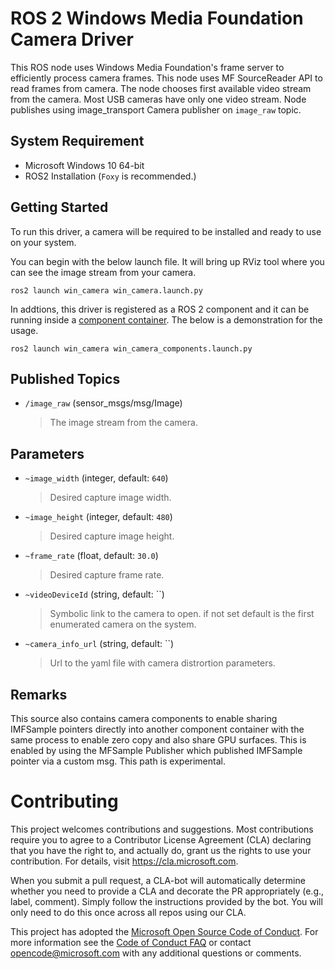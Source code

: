 # ROS 2 Windows Media Foundation Camera Driver

This ROS node uses Windows Media Foundation's frame server to efficiently process camera frames.
This node uses MF SourceReader API to read frames from camera. The node chooses first available video stream from the camera. Most USB cameras have only one video stream.
Node publishes using image_transport Camera publisher on `image_raw` topic.

## System Requirement

  * Microsoft Windows 10 64-bit
  * ROS2 Installation (`Foxy` is recommended.)

## Getting Started

To run this driver, a camera will be required to be installed and ready to use on your system.

You can begin with the below launch file. It will bring up RViz tool where you can see the image stream from your camera.

```Batchfile
ros2 launch win_camera win_camera.launch.py
```

In addtions, this driver is registered as a ROS 2 component and it can be running inside a [component container](https://index.ros.org/doc/ros2/Tutorials/Composition/). The below is a demonstration for the usage.

```Batchfile
ros2 launch win_camera win_camera_components.launch.py
```

## Published Topics

  * `/image_raw` (sensor_msgs/msg/Image)
    > The image stream from the camera.

## Parameters

  * `~image_width` (integer, default: `640`)
    > Desired capture image width.

  * `~image_height` (integer, default: `480`)
    > Desired capture image height.

  * `~frame_rate` (float, default: `30.0`)
    > Desired capture frame rate.

  * `~videoDeviceId` (string, default: ``)
    > Symbolic link to the camera to open. if not set default is the first enumerated camera on the system.

  * `~camera_info_url` (string, default: ``)
    > Url to the yaml file with camera distrortion parameters.


## Remarks

This source also contains camera components to enable sharing IMFSample pointers directly into another component container with the same process to enable zero copy and also share GPU surfaces.
This is enabled by using the MFSample Publisher which published IMFSample pointer via a custom msg. This path is experimental.

# Contributing

This project welcomes contributions and suggestions.  Most contributions require you to agree to a
Contributor License Agreement (CLA) declaring that you have the right to, and actually do, grant us
the rights to use your contribution. For details, visit https://cla.microsoft.com.

When you submit a pull request, a CLA-bot will automatically determine whether you need to provide
a CLA and decorate the PR appropriately (e.g., label, comment). Simply follow the instructions
provided by the bot. You will only need to do this once across all repos using our CLA.

This project has adopted the [Microsoft Open Source Code of Conduct](https://opensource.microsoft.com/codeofconduct/).
For more information see the [Code of Conduct FAQ](https://opensource.microsoft.com/codeofconduct/faq/) or
contact [opencode@microsoft.com](mailto:opencode@microsoft.com) with any additional questions or comments.
